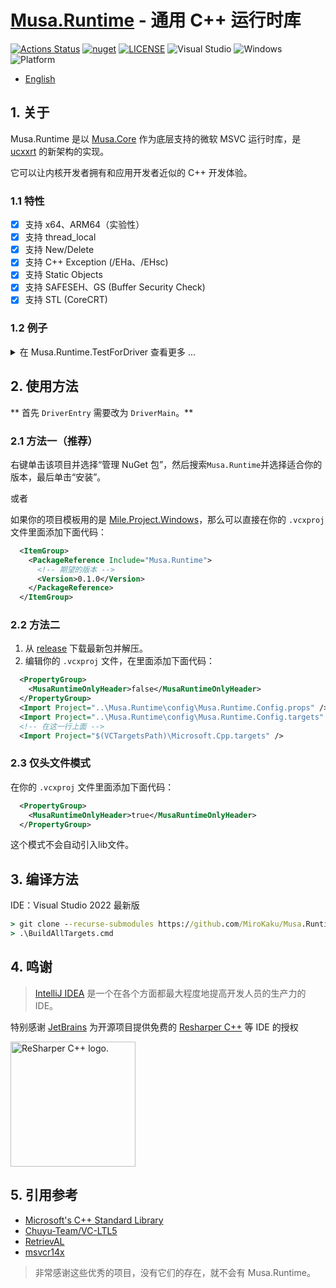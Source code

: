 # [Musa.Runtime](https://github.com/MiroKaku/Musa.Runtime) - 通用 C++ 运行时库

[![Actions Status](https://github.com/MiroKaku/Musa.Runtime/workflows/build/badge.svg)](https://github.com/MiroKaku/Musa.Runtime/actions)
[![nuget](https://img.shields.io/nuget/v/Musa.Runtime)](https://www.nuget.org/packages/Musa.Runtime/)
[![LICENSE](https://img.shields.io/badge/license-MIT-blue.svg)](https://github.com/MiroKaku/Musa.Runtime/blob/main/LICENSE)
![Visual Studio](https://img.shields.io/badge/Visual%20Studio-2022-purple.svg)
![Windows](https://img.shields.io/badge/Windows-10+-orange.svg)
![Platform](https://img.shields.io/badge/Windows-X64%7CARM64-%23FFBCD9)

* [English](https://github.com/MiroKaku/Musa.Runtime/blob/main/README.md)

## 1. 关于

Musa.Runtime 是以 [Musa.Core](https://github.com/MiroKaku/Musa.Core) 作为底层支持的微软 MSVC 运行时库，是 [ucxxrt](https://github.com/MiroKaku/ucxxrt) 的新架构的实现。

它可以让内核开发者拥有和应用开发者近似的 C++ 开发体验。

### 1.1 特性

- [x] 支持 x64、ARM64（实验性）
- [x] 支持 thread_local
- [x] 支持 New/Delete
- [x] 支持 C++ Exception (/EHa、/EHsc)
- [x] 支持 Static Objects
- [x] 支持 SAFESEH、GS (Buffer Security Check)
- [x] 支持 STL (CoreCRT)

### 1.2 例子

<details>

<summary>在 Musa.Runtime.TestForDriver 查看更多 ...</summary>

<pre><code>
void Test$ThrowUnknow()
{
    try {
        try {
            try {
                throw std::wstring();
            }
            catch (int& e) {
                ASSERT(false);
                MusaLOG("Catch Exception: %d\n", e);
            }
        }
        catch (std::string& e) {
            ASSERT(false);
            MusaLOG("Catch Exception: %s\n", e.c_str());
        }
    }
    catch (...) {
        MusaLOG("Catch Exception: ...\n");
    }
}

void Test$HashMap()
{
    auto Rand = std::mt19937_64(::rand());
    auto Map  = std::unordered_map<uint32_t, std::string>();
    for (auto i = 0u; i < 10; ++i) {
        Map[i] = std::to_string(Rand());
    }

    for (const auto& Item : Map) {
        MusaLOG("map[%ld] = %s\n", Item.first, Item.second.c_str());
    }
}
</code></pre>

</details>

## 2. 使用方法

** 首先 `DriverEntry` 需要改为 `DriverMain`。**

### 2.1 方法一（推荐）

右键单击该项目并选择“管理 NuGet 包”，然后搜索`Musa.Runtime`并选择适合你的版本，最后单击“安装”。

或者

如果你的项目模板用的是 [Mile.Project.Windows](https://github.com/ProjectMile/Mile.Project.Windows)，那么可以直接在你的 `.vcxproj` 文件里面添加下面代码：

```XML
  <ItemGroup>
    <PackageReference Include="Musa.Runtime">
      <!-- 期望的版本 -->
      <Version>0.1.0</Version>
    </PackageReference>
  </ItemGroup>
```

### 2.2 方法二

1. 从 [release](https://github.com/MiroKaku/Musa.Runtime/releases) 下载最新包并解压。
2. 编辑你的 `.vcxproj` 文件，在里面添加下面代码：

```XML
  <PropertyGroup>
    <MusaRuntimeOnlyHeader>false</MusaRuntimeOnlyHeader>
  </PropertyGroup>
  <Import Project="..\Musa.Runtime\config\Musa.Runtime.Config.props" />
  <Import Project="..\Musa.Runtime\config\Musa.Runtime.Config.targets" />
  <!-- 在这一行上面 -->
  <Import Project="$(VCTargetsPath)\Microsoft.Cpp.targets" />
```

### 2.3 仅头文件模式

在你的 `.vcxproj` 文件里面添加下面代码：

```XML
  <PropertyGroup>
    <MusaRuntimeOnlyHeader>true</MusaRuntimeOnlyHeader>
  </PropertyGroup>
```

这个模式不会自动引入lib文件。

## 3. 编译方法

IDE：Visual Studio 2022 最新版

```cmd
> git clone --recurse-submodules https://github.com/MiroKaku/Musa.Runtime.git
> .\BuildAllTargets.cmd
```

## 4. 鸣谢

> [IntelliJ IDEA](https://zh.wikipedia.org/zh-hans/IntelliJ_IDEA) 是一个在各个方面都最大程度地提高开发人员的生产力的 IDE。

特别感谢 [JetBrains](https://www.jetbrains.com/?from=meesong) 为开源项目提供免费的 [Resharper C++](https://www.jetbrains.com/resharper-cpp/?from=meesong) 等 IDE 的授权

[<img src="https://resources.jetbrains.com/storage/products/company/brand/logos/ReSharperCPP_icon.png" alt="ReSharper C++ logo." width=200>](https://www.jetbrains.com/?from=meesong)

## 5. 引用参考

* [Microsoft's C++ Standard Library](https://github.com/microsoft/stl)
* [Chuyu-Team/VC-LTL5](https://github.com/Chuyu-Team/VC-LTL5)
* [RetrievAL](https://github.com/SpoilerScriptsGroup/RetrievAL)
* [msvcr14x](https://github.com/sonyps5201314/msvcr14x)

> 非常感谢这些优秀的项目，没有它们的存在，就不会有 Musa.Runtime。
